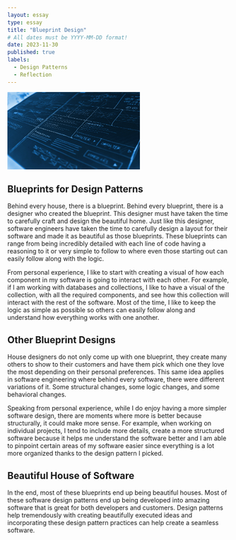 ```yaml
---
layout: essay
type: essay
title: "Blueprint Design"
# All dates must be YYYY-MM-DD format!
date: 2023-11-30
published: true
labels:
  - Design Patterns
  - Reflection
---
```


<img width="300px" class="float-end ps-4" src="../img/blueprint-design/blueprint.jpg" alt="Blueprint paper.">

## Blueprints for Design Patterns
Behind every house, there is a blueprint. Behind every blueprint, there is a designer who created the blueprint. This designer must have taken the time to carefully craft and design the beautiful home. Just like this designer, software engineers have taken the time to carefully design a layout for their software and made it as beautiful as those blueprints. These blueprints can range from being incredibly detailed with each line of code having a reasoning to it or very simple to follow to where even those starting out can easily follow along with the logic.

From personal experience, I like to start with creating a visual of how each component in my software is going to interact with each other. For example, if I am working with databases and collections, I like to have a visual of the collection, with all the required components, and see how this collection will interact with the rest of the software. Most of the time,  I like to keep the logic as simple as possible so others can easily follow along and understand how everything works with one another.

## Other Blueprint Designs
House designers do not only come up with one blueprint, they create many others to show to their customers and have them pick which one they love the most depending on their personal preferences. This same idea applies in software engineering where behind every software, there were different variations of it. Some structural changes, some logic changes, and some behavioral changes. 

Speaking from personal experience, while I do enjoy having a more simpler software design, there are moments where more is better because structurally, it could make more sense. For example, when working on individual projects, I tend to include more details, create a more structured software because it helps me understand the software better and I am able to pinpoint certain areas of my software easier since everything is a lot more organized thanks to the design pattern I picked.

## Beautiful House of Software
In the end, most of these blueprints end up being beautiful houses. Most of these software design patterns end up being developed into amazing software that is great for both developers and customers. Design patterns help tremendously with creating beautifully executed ideas and incorporating these design pattern practices can help create a seamless software.